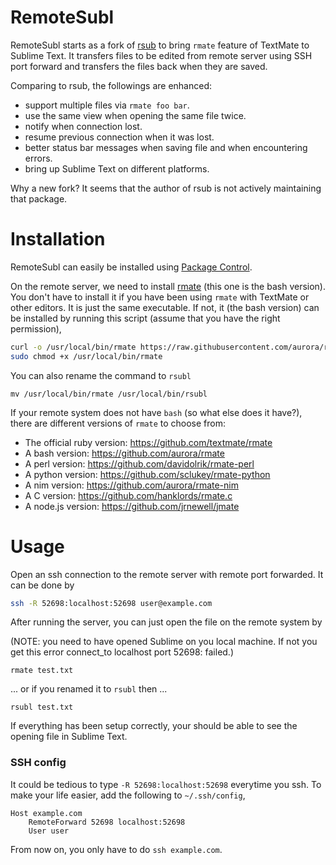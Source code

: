 # RemoteSubl

RemoteSubl starts as a fork of [rsub](https://github.com/henrikpersson/rsub) to bring `rmate` feature of TextMate to Sublime Text. It transfers files to be edited from remote server using SSH port forward and transfers the files back when they are saved.

Comparing to rsub, the followings are enhanced:

- support multiple files via `rmate foo bar`.
- use the same view when opening the same file twice.
- notify when connection lost.
- resume previous connection when it was lost.
- better status bar messages when saving file and when encountering errors.
- bring up Sublime Text on different platforms.

Why a new fork? It seems that the author of rsub is not actively maintaining that package.


# Installation

RemoteSubl can easily be installed using [Package Control](https://packagecontrol.io).

On the remote server, we need to install [rmate](https://github.com/aurora/rmate) (this one is the bash version). You don't have to install it if you have been using `rmate` with TextMate or other editors.
It is just the same executable. If not, it (the bash version) can be installed by running this script (assume that you have the right permission),

```bash
curl -o /usr/local/bin/rmate https://raw.githubusercontent.com/aurora/rmate/master/rmate
sudo chmod +x /usr/local/bin/rmate
```

You can also rename the command to `rsubl`

```
mv /usr/local/bin/rmate /usr/local/bin/rsubl
```

If your remote system does not have `bash` (so what else does it have?), there are different versions of `rmate` to choose from:

- The official ruby version: https://github.com/textmate/rmate
- A bash version: https://github.com/aurora/rmate
- A perl version: https://github.com/davidolrik/rmate-perl
- A python version: https://github.com/sclukey/rmate-python
- A nim version: https://github.com/aurora/rmate-nim
- A C version: https://github.com/hanklords/rmate.c
- A node.js version: https://github.com/jrnewell/jmate

# Usage

Open an ssh connection to the remote server with remote port forwarded.
It can be done by

```bash
ssh -R 52698:localhost:52698 user@example.com
```

After running the server, you can just open the file on the remote system by

(NOTE: you need to have opened Sublime on you local machine. 
If not you get this error connect_to localhost port 52698: failed.)

```
rmate test.txt
```
... or if you renamed it to `rsubl` then ...

```
rsubl test.txt
```

If everything has been setup correctly, your should be able to see the opening file in Sublime Text.

### SSH config
It could be tedious to type `-R 52698:localhost:52698` everytime you ssh. To make your
life easier, add the following to `~/.ssh/config`,

```
Host example.com
    RemoteForward 52698 localhost:52698
    User user
```

From now on, you only have to do `ssh example.com`.
